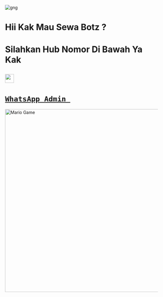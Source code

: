![gng](https://user-images.githubusercontent.com/88885503/131451701-373979ab-8bce-4aff-a458-b01141efe3b3.jpg)
# Hii Kak Mau Sewa Botz ?
# Silahkan Hub Nomor Di Bawah Ya Kak
## <img src="https://github.com/TheDudeThatCode/TheDudeThatCode/blob/master/Assets/Hi.gif" width="29px"> 



# [`WhatsApp Admin `](https://wa.me/+6285215988509)



<img src="https://github.com/TheDudeThatCode/TheDudeThatCode/blob/master/Assets/Mario_Gameplay.gif" alt="Mario Game" width="600" />


